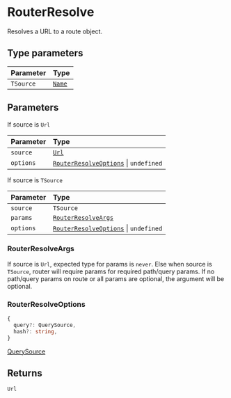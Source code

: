 # RouterResolve

Resolves a URL to a route object.

## Type parameters

| Parameter | Type |
| :------ | :------ |
| `TSource` | [`Name`](/api/types/Route#name) |

## Parameters

If source is `Url`

| Parameter | Type |
| :------ | :------ |
| `source` | [`Url`](/api/types/Url) |
| `options` | [`RouterResolveOptions`](/api/types/RouterResolve#routerresolveoptions) \| `undefined` |

If source is `TSource`

| Parameter | Type |
| :------ | :------ |
| `source` | `TSource` |
| `params` | [`RouterResolveArgs`](/api/types/RouterResolve#routerresolveargs) |
| `options` | [`RouterResolveOptions`](/api/types/RouterResolve#routerresolveoptions) \| `undefined` |

### RouterResolveArgs

If source is `Url`, expected type for params is `never`. Else when source is `TSource`, router will require params for required path/query params. If no path/query params on route or all params are optional, the argument will be optional.

### RouterResolveOptions

```ts
{
  query?: QuerySource,
  hash?: string,
}
```

[QuerySource](/api/types/QuerySource)

## Returns

`Url`
